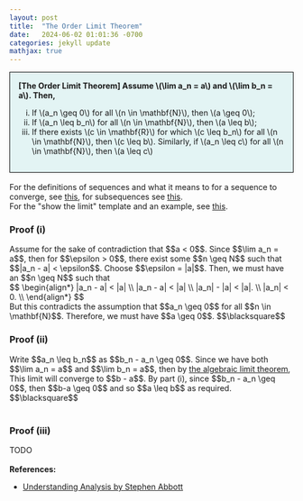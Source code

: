 ```yaml
---
layout: post
title:  "The Order Limit Theorem"
date:   2024-06-02 01:01:36 -0700
categories: jekyll update
mathjax: true
---
```

<div style="background-color: #E3F4F4; padding: 15px 15px 15px 15px; border:1px solid black;">
  <b>[The Order Limit Theorem] Assume \(\lim a_n = a\) and \(\lim b_n = a\). Then,</b>
	  <ol type="i">
	    <li>If \(a_n \geq 0\) for all \(n \in \mathbf{N}\), then \(a \geq 0\);</li>
	    <li>If \(a_n \leq b_n\) for all \(n \in \mathbf{N}\), then \(a \leq b\);</li>
	    <li>If there exists \(c \in \mathbf{R}\) for which \(c \leq b_n\) for all \(n \in \mathbf{N}\), then \(c \leq b\). Similarly, if \(a_n \leq c\) for all \(n \in \mathbf{N}\), then \(a \leq c\) </li>
	  </ol>
</div>
<br>
For the definitions of sequences and what it means to for a sequence to converge, see <a href="https://strncat.github.io/jekyll/update/2024/05/21/analysis-seq-definitions.html">this</a>, for subsequences see <a href="https://strncat.github.io/jekyll/update/2024/02/10/analysis-seq-subsequences.html">this</a>.
<br>
For the "show the limit" template and an example, see <a href="https://strncat.github.io/jekyll/update/2024/05/12/analysis-seq-limit-template.html">this</a>.
<br>
<!------------------------------------------------------------------------------------>
<h3>Proof (i)</h3>
Assume for the sake of contradiction that $$a < 0$$. Since $$\lim a_n = a$$, then for $$\epsilon > 0$$, there exist some $$n \geq N$$ such that $$|a_n - a| < \epsilon$$. Choose $$\epsilon = |a|$$. Then, we must have an $$n \geq N$$ such that
<div>
$$
\begin{align*}
|a_n - a| < |a| \\
|a_n - a| < |a| \\
|a_n| - |a| < |a|. \\
|a_n| < 0. \\
\end{align*}
$$
</div>
But this contradicts the assumption that $$a_n \geq 0$$ for all $$n \in \mathbf{N}$$. Therefore, we must have $$a \geq 0$$. $$\blacksquare$$
<br>
<!------------------------------------------------------------------------------------>
<h3>Proof (ii)</h3>
Write $$a_n \leq b_n$$ as $$b_n - a_n \geq 0$$. Since we have both $$\lim a_n = a$$ and $$\lim b_n = a$$, then by <a href="https://strncat.github.io/jekyll/update/2024/05/31/analysis-seq-algebraic-limit-theorem-ii.html">the algebraic limit theorem</a>, This limit will converge to $$b - a$$. By part (i), since $$b_n - a_n \geq 0$$, then $$b-a \geq 0$$ and so $$a \leq b$$ as required. 
$$\blacksquare$$
<br>
<br>
<!------------------------------------------------------------------------------------>
<h3>Proof (iii)</h3>
TODO
<br>
<br>
<!------------------------------------------------------------------------------------>
<b>References:</b>
<ul>
<li><a href="https://www.amazon.com/Understanding-Analysis-Undergraduate-Texts-Mathematics/dp/1493927116">Understanding Analysis by Stephen Abbott</a></li>
</ul>